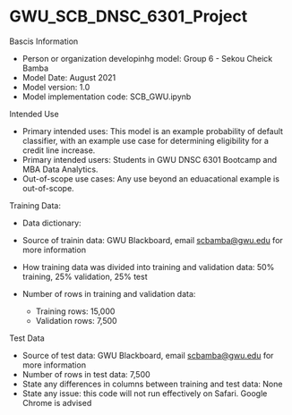 # GWU_SCB_DNSC_6301_Project

Bascis Information
- Person or organization developinhg model: Group 6 - Sekou Cheick Bamba
- Model Date: August 2021
- Model version: 1.0
- Model implementation code: SCB_GWU.ipynb

Intended Use
- Primary intended uses: This model is an example probability of default classifier, with an example use case for determining eligibility for a credit line increase.
- Primary intended users: Students in GWU DNSC 6301 Bootcamp and MBA Data Analytics.
- Out-of-scope use cases: Any use beyond an eduacational example is out-of-scope.

Training Data:
- Data dictionary:


- Source of trainin data: GWU Blackboard, email scbamba@gwu.edu for more information
- How training data was divided into training and validation data: 50% training, 25% validation, 25% test
- Number of rows in training and validation data:
  - Training rows: 15,000
  - Validation rows: 7,500

Test Data
- Source of test data: GWU Blackboard, email scbamba@gwu.edu for more information
- Number of rows in test data: 7,500
- State any differences in columns between training and test data: None
- State any issue: this code will not run effectively on Safari. Google Chrome is advised
